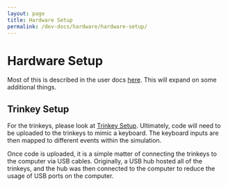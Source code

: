 ```yaml
---
layout: page
title: Hardware Setup
permalink: /dev-docs/hardware/hardware-setup/
---
```


# Hardware Setup

Most of this is described in the user docs [here](../../User-Docs/setup.md). This will expand on some additional things.

## Trinkey Setup

For the trinkeys, please look at [Trinkey Setup](rotary-encoders/setup.md). Ultimately, code will need to be uploaded to the trinkeys to mimic a keyboard. The keyboard inputs are then mapped to different events within the simulation. 

Once code is uploaded, it is a simple matter of connecting the trinkeys to the computer via USB cables. Originally, a USB hub hosted all of the trinkeys, and the hub was then connected to the computer to reduce the usage of USB ports on the computer.